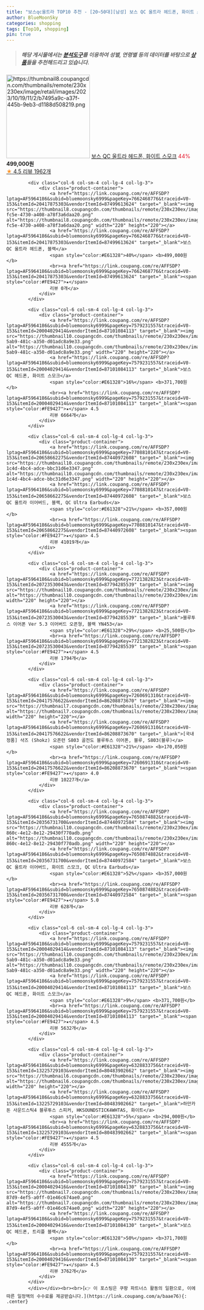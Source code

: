 ```yaml
---
title: "보스qc울트라 TOP10 추천 - [20~50대][남성] 보스 QC 울트라 헤드폰, 화이트 스모크"
author: BlueMoonSky
categories: shopping
tags: [Top10, shopping]
pin: true
---
```


> ##### 해당 게시물에서는 [**분석도구**](https://itemscout.io/)를 이용하여 **성별**, **연령별** 등의 데이터를 바탕으로 [**상품**](https://link.coupang.com/a/baae76)들을 추천해드리고 있습니다.
<div class="container"><div class="row">
            <div class="col-6 col-sm-4 col-lg-4 col-lg-3">
                <div class="product-container">
                    <a href="https://link.coupang.com/re/AFFSDP?lptag=AF5964186&subid=bluemoonsky6999&pageKey=7662468776&traceid=V0-153&itemId=20417875304&vendorItemId=87499613637" target="_blank"><img src="https://thumbnail8.coupangcdn.com/thumbnails/remote/230x230ex/image/retail/images/2023/10/19/11/2/b7495a9c-a37f-445b-9eb3-d1188d508219.png" alt="https://thumbnail8.coupangcdn.com/thumbnails/remote/230x230ex/image/retail/images/2023/10/19/11/2/b7495a9c-a37f-445b-9eb3-d1188d508219.png" width="220" height="220"></a>
                    <a href="https://link.coupang.com/re/AFFSDP?lptag=AF5964186&subid=bluemoonsky6999&pageKey=7662468776&traceid=V0-153&itemId=20417875304&vendorItemId=87499613637" target="_blank">보스 QC 울트라 헤드폰, 화이트 스모크</a>
                    <span style="color:#E61328">44%</span> <b>499,000원</b>
                    <br><a href="https://link.coupang.com/re/AFFSDP?lptag=AF5964186&subid=bluemoonsky6999&pageKey=7662468776&traceid=V0-153&itemId=20417875304&vendorItemId=87499613637" target="_blank"><span style="color:#FE9427">★</span> 4.5
                    리뷰 1962개</a>
                </div>
            </div>
            
            <div class="col-6 col-sm-4 col-lg-4 col-lg-3">
                <div class="product-container">
                    <a href="https://link.coupang.com/re/AFFSDP?lptag=AF5964186&subid=bluemoonsky6999&pageKey=7662468776&traceid=V0-153&itemId=20417875303&vendorItemId=87499613624" target="_blank"><img src="https://thumbnail8.coupangcdn.com/thumbnails/remote/230x230ex/image/retail/images/2023/10/19/11/2/13fb76b3-fc5e-4730-a408-a78f3a6daa20.png" alt="https://thumbnail8.coupangcdn.com/thumbnails/remote/230x230ex/image/retail/images/2023/10/19/11/2/13fb76b3-fc5e-4730-a408-a78f3a6daa20.png" width="220" height="220"></a>
                    <a href="https://link.coupang.com/re/AFFSDP?lptag=AF5964186&subid=bluemoonsky6999&pageKey=7662468776&traceid=V0-153&itemId=20417875303&vendorItemId=87499613624" target="_blank">보스 QC 울트라 헤드폰, 블랙</a>
                    <span style="color:#E61328">40%</span> <b>499,000원</b>
                    <br><a href="https://link.coupang.com/re/AFFSDP?lptag=AF5964186&subid=bluemoonsky6999&pageKey=7662468776&traceid=V0-153&itemId=20417875303&vendorItemId=87499613624" target="_blank"><span style="color:#FE9427">★</span> 
                    리뷰 0개</a>
                </div>
            </div>
            
            <div class="col-6 col-sm-4 col-lg-4 col-lg-3">
                <div class="product-container">
                    <a href="https://link.coupang.com/re/AFFSDP?lptag=AF5964186&subid=bluemoonsky6999&pageKey=7579231557&traceid=V0-153&itemId=20004029414&vendorItemId=87101084113" target="_blank"><img src="https://thumbnail10.coupangcdn.com/thumbnails/remote/230x230ex/image/retail/images/2023/09/06/16/4/2a140ef5-5ab9-481c-a350-d01adc8a9e33.png" alt="https://thumbnail10.coupangcdn.com/thumbnails/remote/230x230ex/image/retail/images/2023/09/06/16/4/2a140ef5-5ab9-481c-a350-d01adc8a9e33.png" width="220" height="220"></a>
                    <a href="https://link.coupang.com/re/AFFSDP?lptag=AF5964186&subid=bluemoonsky6999&pageKey=7579231557&traceid=V0-153&itemId=20004029414&vendorItemId=87101084113" target="_blank">보스 QC 헤드폰, 화이트 스모크</a>
                    <span style="color:#E61328">16%</span> <b>371,700원</b>
                    <br><a href="https://link.coupang.com/re/AFFSDP?lptag=AF5964186&subid=bluemoonsky6999&pageKey=7579231557&traceid=V0-153&itemId=20004029414&vendorItemId=87101084113" target="_blank"><span style="color:#FE9427">★</span> 4.5
                    리뷰 6664개</a>
                </div>
            </div>
            
            <div class="col-6 col-sm-4 col-lg-4 col-lg-3">
                <div class="product-container">
                    <a href="https://link.coupang.com/re/AFFSDP?lptag=AF5964186&subid=bluemoonsky6999&pageKey=7708810147&traceid=V0-153&itemId=20658662275&vendorItemId=87440972608" target="_blank"><img src="https://thumbnail10.coupangcdn.com/thumbnails/remote/230x230ex/image/retail/images/2023/10/13/16/1/76aafab5-1c4d-4bc4-adce-bbc31d6e3347.png" alt="https://thumbnail10.coupangcdn.com/thumbnails/remote/230x230ex/image/retail/images/2023/10/13/16/1/76aafab5-1c4d-4bc4-adce-bbc31d6e3347.png" width="220" height="220"></a>
                    <a href="https://link.coupang.com/re/AFFSDP?lptag=AF5964186&subid=bluemoonsky6999&pageKey=7708810147&traceid=V0-153&itemId=20658662275&vendorItemId=87440972608" target="_blank">보스 QC 울트라 이어버드, 블랙, QC Ultra Earbuds</a>
                    <span style="color:#E61328">21%</span> <b>357,000원</b>
                    <br><a href="https://link.coupang.com/re/AFFSDP?lptag=AF5964186&subid=bluemoonsky6999&pageKey=7708810147&traceid=V0-153&itemId=20658662275&vendorItemId=87440972608" target="_blank"><span style="color:#FE9427">★</span> 4.5
                    리뷰 41019개</a>
                </div>
            </div>
            
            <div class="col-6 col-sm-4 col-lg-4 col-lg-3">
                <div class="product-container">
                    <a href="https://link.coupang.com/re/AFFSDP?lptag=AF5964186&subid=bluemoonsky6999&pageKey=7721382823&traceid=V0-153&itemId=20723530043&vendorItemId=87794285539" target="_blank"><img src="https://thumbnail10.coupangcdn.com/thumbnails/remote/230x230ex/image/vendor_inventory/750a/e7ca90d25d804eda5179a2f29d4c7fb244d86e08097c3474791943125747.jpg" alt="https://thumbnail10.coupangcdn.com/thumbnails/remote/230x230ex/image/vendor_inventory/750a/e7ca90d25d804eda5179a2f29d4c7fb244d86e08097c3474791943125747.jpg" width="220" height="220"></a>
                    <a href="https://link.coupang.com/re/AFFSDP?lptag=AF5964186&subid=bluemoonsky6999&pageKey=7721382823&traceid=V0-153&itemId=20723530043&vendorItemId=87794285539" target="_blank">블루투스 이어폰 Ver 5.3 이어버드 오픈형, 블랙 YN453</a>
                    <span style="color:#E61328">29%</span> <b>25,500원</b>
                    <br><a href="https://link.coupang.com/re/AFFSDP?lptag=AF5964186&subid=bluemoonsky6999&pageKey=7721382823&traceid=V0-153&itemId=20723530043&vendorItemId=87794285539" target="_blank"><span style="color:#FE9427">★</span> 4.5
                    리뷰 1794개</a>
                </div>
            </div>
            
            <div class="col-6 col-sm-4 col-lg-4 col-lg-3">
                <div class="product-container">
                    <a href="https://link.coupang.com/re/AFFSDP?lptag=AF5964186&subid=bluemoonsky6999&pageKey=7260691310&traceid=V0-153&itemId=20417576622&vendorItemId=86208873670" target="_blank"><img src="https://thumbnail7.coupangcdn.com/thumbnails/remote/230x230ex/image/vendor_inventory/0945/1a63eb5d1f5d8ac2858be707f79b13e55757c666ad118c3ee43ae699a981.jpg" alt="https://thumbnail7.coupangcdn.com/thumbnails/remote/230x230ex/image/vendor_inventory/0945/1a63eb5d1f5d8ac2858be707f79b13e55757c666ad118c3ee43ae699a981.jpg" width="220" height="220"></a>
                    <a href="https://link.coupang.com/re/AFFSDP?lptag=AF5964186&subid=bluemoonsky6999&pageKey=7260691310&traceid=V0-153&itemId=20417576622&vendorItemId=86208873670" target="_blank">[국내 정품] 샥즈 (Shokz) 오픈런 S803 골전도 블루투스 이어폰, 블루, S803(블루)</a>
                    <span style="color:#E61328">21%</span> <b>170,050원</b>
                    <br><a href="https://link.coupang.com/re/AFFSDP?lptag=AF5964186&subid=bluemoonsky6999&pageKey=7260691310&traceid=V0-153&itemId=20417576622&vendorItemId=86208873670" target="_blank"><span style="color:#FE9427">★</span> 4.0
                    리뷰 10227개</a>
                </div>
            </div>
            
            <div class="col-6 col-sm-4 col-lg-4 col-lg-3">
                <div class="product-container">
                    <a href="https://link.coupang.com/re/AFFSDP?lptag=AF5964186&subid=bluemoonsky6999&pageKey=7650874882&traceid=V0-153&itemId=20356731700&vendorItemId=87440972584" target="_blank"><img src="https://thumbnail10.coupangcdn.com/thumbnails/remote/230x230ex/image/retail/images/2023/10/13/16/6/6c1fac92-860c-4e12-8e12-29430f770adb.png" alt="https://thumbnail10.coupangcdn.com/thumbnails/remote/230x230ex/image/retail/images/2023/10/13/16/6/6c1fac92-860c-4e12-8e12-29430f770adb.png" width="220" height="220"></a>
                    <a href="https://link.coupang.com/re/AFFSDP?lptag=AF5964186&subid=bluemoonsky6999&pageKey=7650874882&traceid=V0-153&itemId=20356731700&vendorItemId=87440972584" target="_blank">보스 QC 울트라 이어버드, 화이트 스모크, QC Ultra Earbuds</a>
                    <span style="color:#E61328">52%</span> <b>357,000원</b>
                    <br><a href="https://link.coupang.com/re/AFFSDP?lptag=AF5964186&subid=bluemoonsky6999&pageKey=7650874882&traceid=V0-153&itemId=20356731700&vendorItemId=87440972584" target="_blank"><span style="color:#FE9427">★</span> 5.0
                    리뷰 628개</a>
                </div>
            </div>
            
            <div class="col-6 col-sm-4 col-lg-4 col-lg-3">
                <div class="product-container">
                    <a href="https://link.coupang.com/re/AFFSDP?lptag=AF5964186&subid=bluemoonsky6999&pageKey=7579231557&traceid=V0-153&itemId=20004029414&vendorItemId=87101084113" target="_blank"><img src="https://thumbnail10.coupangcdn.com/thumbnails/remote/230x230ex/image/retail/images/2023/09/06/16/4/2a140ef5-5ab9-481c-a350-d01adc8a9e33.png" alt="https://thumbnail10.coupangcdn.com/thumbnails/remote/230x230ex/image/retail/images/2023/09/06/16/4/2a140ef5-5ab9-481c-a350-d01adc8a9e33.png" width="220" height="220"></a>
                    <a href="https://link.coupang.com/re/AFFSDP?lptag=AF5964186&subid=bluemoonsky6999&pageKey=7579231557&traceid=V0-153&itemId=20004029414&vendorItemId=87101084113" target="_blank">보스 QC 헤드폰, 화이트 스모크</a>
                    <span style="color:#E61328">9%</span> <b>371,700원</b>
                    <br><a href="https://link.coupang.com/re/AFFSDP?lptag=AF5964186&subid=bluemoonsky6999&pageKey=7579231557&traceid=V0-153&itemId=20004029414&vendorItemId=87101084113" target="_blank"><span style="color:#FE9427">★</span> 4.5
                    리뷰 5632개</a>
                </div>
            </div>
            
            <div class="col-6 col-sm-4 col-lg-4 col-lg-3">
                <div class="product-container">
                    <a href="https://link.coupang.com/re/AFFSDP?lptag=AF5964186&subid=bluemoonsky6999&pageKey=6328833756&traceid=V0-153&itemId=13225729103&vendorItemId=80483902662" target="_blank"><img src="https://thumbnail6.coupangcdn.com/thumbnails/remote/230x230ex/image/vendor_inventory/13ea/073e9b4d79a7729345d2ca8e20204db0aa5f84e68d09d74cb77a803d8ae8.jpg" alt="https://thumbnail6.coupangcdn.com/thumbnails/remote/230x230ex/image/vendor_inventory/13ea/073e9b4d79a7729345d2ca8e20204db0aa5f84e68d09d74cb77a803d8ae8.jpg" width="220" height="220"></a>
                    <a href="https://link.coupang.com/re/AFFSDP?lptag=AF5964186&subid=bluemoonsky6999&pageKey=6328833756&traceid=V0-153&itemId=13225729103&vendorItemId=80483902662" target="_blank">하만카돈 사운드스틱4 블루투스 스피커, HKSOUNDSTICK4WHTAS, 화이트</a>
                    <span style="color:#E61328">5%</span> <b>294,000원</b>
                    <br><a href="https://link.coupang.com/re/AFFSDP?lptag=AF5964186&subid=bluemoonsky6999&pageKey=6328833756&traceid=V0-153&itemId=13225729103&vendorItemId=80483902662" target="_blank"><span style="color:#FE9427">★</span> 4.5
                    리뷰 4555개</a>
                </div>
            </div>
            
            <div class="col-6 col-sm-4 col-lg-4 col-lg-3">
                <div class="product-container">
                    <a href="https://link.coupang.com/re/AFFSDP?lptag=AF5964186&subid=bluemoonsky6999&pageKey=7579231557&traceid=V0-153&itemId=20004029416&vendorItemId=87101084130" target="_blank"><img src="https://thumbnail7.coupangcdn.com/thumbnails/remote/230x230ex/image/retail/images/2023/09/06/16/4/8e4c7a04-87d9-4ef5-a0ff-01e46c674ae0.png" alt="https://thumbnail7.coupangcdn.com/thumbnails/remote/230x230ex/image/retail/images/2023/09/06/16/4/8e4c7a04-87d9-4ef5-a0ff-01e46c674ae0.png" width="220" height="220"></a>
                    <a href="https://link.coupang.com/re/AFFSDP?lptag=AF5964186&subid=bluemoonsky6999&pageKey=7579231557&traceid=V0-153&itemId=20004029416&vendorItemId=87101084130" target="_blank">보스 QC 헤드폰, 트리플 블랙</a>
                    <span style="color:#E61328">50%</span> <b>371,700원</b>
                    <br><a href="https://link.coupang.com/re/AFFSDP?lptag=AF5964186&subid=bluemoonsky6999&pageKey=7579231557&traceid=V0-153&itemId=20004029416&vendorItemId=87101084130" target="_blank"><span style="color:#FE9427">★</span> 4.5
                    리뷰 3762개</a>
                </div>
            </div>
            </div></div><br><br>[👉 이 포스팅은 쿠팡 파트너스 활동의 일환으로, 이에 따른 일정액의 수수료를 제공받습니다.](https://link.coupang.com/a/baae76){: .center}